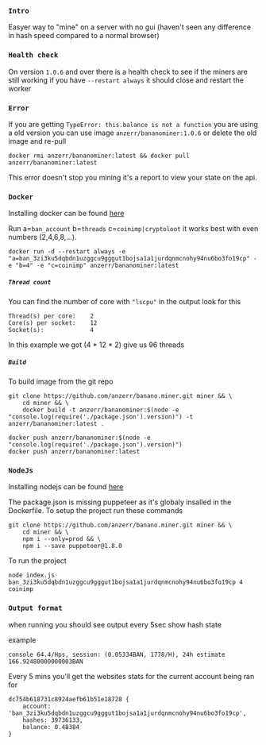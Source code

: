 
### `Intro`
Easyer way to "mine" on a server with no gui (haven't seen any difference in hash speed compared to a normal browser)

### `Health check`
On version `1.0.6` and over there is a health check to see if the miners are still working if you have `--restart always` it should close
and restart the worker

### `Error`
If you are getting `TypeError: this.balance is not a function` you are using a old version
you can use image `anzerr/bananominer:1.0.6` or delete the old image and re-pull
```
docker rmi anzerr/bananominer:latest && docker pull anzerr/bananominer:latest
```
This error doesn't stop you mining it's a report to view your state on the api.

### `Docker`
Installing docker can be found [here](https://docs.docker.com/install/linux/docker-ce/ubuntu/)

Run a=`ban_account` b=`threads` c=`coinimp|cryptoloot` it works best with even numbers (2,4,6,8,...).
```
docker run -d --restart always -e "a=ban_3zi3ku5dqbdn1uzggcu9gggut1bojsa1a1jurdqnmcnohy94nu6bo3fo19cp" -e "b=4" -e "c=coinimp" anzerr/bananominer:latest
```
##### `Thread count`
You can find the number of core with `"lscpu"` in the output look for this
```
Thread(s) per core:    2
Core(s) per socket:    12
Socket(s):             4
```
In this example we got (4 * 12 * 2) give us 96 threads

##### `Build`
To build image from the git repo
```
git clone https://github.com/anzerr/banano.miner.git miner && \
	cd miner && \
	docker build -t anzerr/bananominer:$(node -e "console.log(require('./package.json').version)") -t anzerr/bananominer:latest .

docker push anzerr/bananominer:$(node -e "console.log(require('./package.json').version)")
docker push anzerr/bananominer:latest
```

### `NodeJs`
Installing nodejs can be found [here](https://nodejs.org/en/download/package-manager/)

The package.json is missing puppeteer as it's globaly insalled in the Dockerfile. To setup the project run these commands
```
git clone https://github.com/anzerr/banano.miner.git miner && \
	cd miner && \
	npm i --only=prod && \
	npm i --save puppeteer@1.8.0
```

To run the project
```
node index.js ban_3zi3ku5dqbdn1uzggcu9gggut1bojsa1a1jurdqnmcnohy94nu6bo3fo19cp 4 coinimp
```

### `Output format`
when running you should see output every 5sec show hash state

example
```
console 64.4/Hps, session: (0.05334BAN, 1778/H), 24h estimate 166.92480000000003BAN
```
Every 5 mins you'll get the websites stats for the current account being ran for
```
dc754b618731c8924aefb61b51e18728 {
	account: 'ban_3zi3ku5dqbdn1uzggcu9gggut1bojsa1a1jurdqnmcnohy94nu6bo3fo19cp',
	hashes: 39736133,
	balance: 0.48384
}
```
